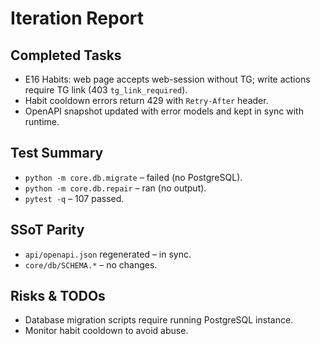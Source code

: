 # Iteration Report

## Completed Tasks
- E16 Habits: web page accepts web-session without TG; write actions require TG link (403 `tg_link_required`).
- Habit cooldown errors return 429 with `Retry-After` header.
- OpenAPI snapshot updated with error models and kept in sync with runtime.

## Test Summary
- `python -m core.db.migrate` – failed (no PostgreSQL).
- `python -m core.db.repair` – ran (no output).
- `pytest -q` – 107 passed.

## SSoT Parity
- `api/openapi.json` regenerated – in sync.
- `core/db/SCHEMA.*` – no changes.

## Risks & TODOs
- Database migration scripts require running PostgreSQL instance.
- Monitor habit cooldown to avoid abuse.
